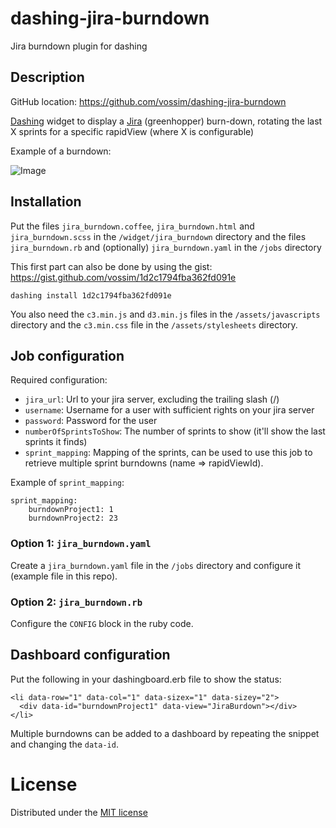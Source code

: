 # dashing-jira-burndown
Jira burndown plugin for dashing

## Description

GitHub location: https://github.com/vossim/dashing-jira-burndown

[Dashing](http://shopify.github.com/dashing) widget to display a [Jira](https://www.atlassian.com/software/jira) (greenhopper) burn-down, rotating the last X sprints for a specific rapidView (where X is configurable)

Example of a burndown:

![Image](../master/jira_burndown.png?raw=true)

## Installation

Put the files `jira_burndown.coffee`, `jira_burndown.html` and `jira_burndown.scss` in the `/widget/jira_burndown` directory and the files `jira_burndown.rb` and (optionally) `jira_burndown.yaml` in the `/jobs` directory

This first part can also be done by using the gist: https://gist.github.com/vossim/1d2c1794fba362fd091e

    dashing install 1d2c1794fba362fd091e

You also need the `c3.min.js` and `d3.min.js` files in the `/assets/javascripts` directory and the `c3.min.css` file in the `/assets/stylesheets` directory.

## Job configuration

Required configuration:
* `jira_url`: Url to your jira server, excluding the trailing slash (/)
* `username`: Username for a user with sufficient rights on your jira server
* `password`: Password for the user
* `numberOfSprintsToShow`: The number of sprints to show (it'll show the last sprints it finds)
* `sprint_mapping`: Mapping of the sprints, can be used to use this job to retrieve multiple sprint burndowns (name => rapidViewId).

Example of `sprint_mapping`:

    sprint_mapping: 
        burndownProject1: 1
        burndownProject2: 23

### Option 1: `jira_burndown.yaml`

Create a `jira_burndown.yaml` file in the `/jobs` directory and configure it (example file in this repo).

### Option 2: `jira_burndown.rb`

Configure the `CONFIG` block in the ruby code.

## Dashboard configuration

Put the following in your dashingboard.erb file to show the status:

    <li data-row="1" data-col="1" data-sizex="1" data-sizey="2">
      <div data-id="burndownProject1" data-view="JiraBurdown"></div>
    </li>

Multiple burndowns can be added to a dashboard by repeating the snippet and changing the ```data-id```.

# License
Distributed under the [MIT license](https://github.com/vossim/dashing-jira-burndown/blob/master/LICENSE)
